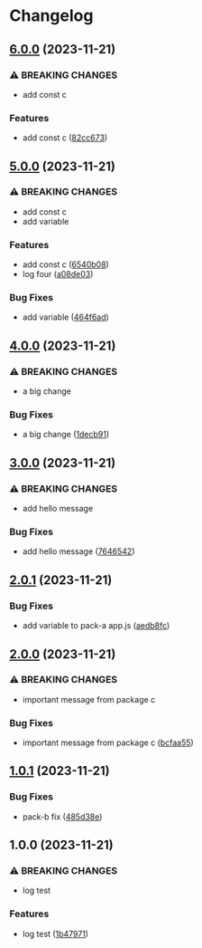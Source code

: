 # Changelog

## [6.0.0](https://github.com/it-harrison/repoman/compare/repoman-v5.0.0...repoman-v6.0.0) (2023-11-21)


### ⚠ BREAKING CHANGES

* add const c

### Features

* add const c ([82cc673](https://github.com/it-harrison/repoman/commit/82cc67373f280f2076f822f87ea40f26af0e67cc))

## [5.0.0](https://github.com/it-harrison/repoman/compare/repoman-v4.0.0...repoman-v5.0.0) (2023-11-21)


### ⚠ BREAKING CHANGES

* add const c
* add variable

### Features

* add const c ([6540b08](https://github.com/it-harrison/repoman/commit/6540b08c14ed723d3a3e5401187854fc0537768e))
* log four ([a08de03](https://github.com/it-harrison/repoman/commit/a08de03cb98bbe1fde55cd319489a79715de58a5))


### Bug Fixes

* add variable ([464f6ad](https://github.com/it-harrison/repoman/commit/464f6adc7958dc1eeb57c7fc9d75d6841eff8267))

## [4.0.0](https://github.com/it-harrison/repoman/compare/repoman-v3.0.0...repoman-v4.0.0) (2023-11-21)


### ⚠ BREAKING CHANGES

* a big change

### Bug Fixes

* a big change ([1decb91](https://github.com/it-harrison/repoman/commit/1decb91c541b1ed91af70c1f80fa3c25a7fb33da))

## [3.0.0](https://github.com/it-harrison/repoman/compare/repoman-v2.0.1...repoman-v3.0.0) (2023-11-21)


### ⚠ BREAKING CHANGES

* add hello message

### Bug Fixes

* add hello message ([7646542](https://github.com/it-harrison/repoman/commit/764654211d13157a4012f36707f7674ce507bfb5))

## [2.0.1](https://github.com/it-harrison/repoman/compare/repoman-v2.0.0...repoman-v2.0.1) (2023-11-21)


### Bug Fixes

* add variable to pack-a app.js ([aedb8fc](https://github.com/it-harrison/repoman/commit/aedb8fc4a6564981178bf876b9ddaf4a2a1e0b8f))

## [2.0.0](https://github.com/it-harrison/repoman/compare/repoman-v1.0.1...repoman-v2.0.0) (2023-11-21)


### ⚠ BREAKING CHANGES

* important message from package c

### Bug Fixes

* important message from package c ([bcfaa55](https://github.com/it-harrison/repoman/commit/bcfaa55329cdfec97cbf0991094c10bcf7e3b9d9))

## [1.0.1](https://github.com/it-harrison/repoman/compare/repoman-v1.0.0...repoman-v1.0.1) (2023-11-21)


### Bug Fixes

* pack-b fix ([485d38e](https://github.com/it-harrison/repoman/commit/485d38e79ea7df076a7e4cf8d092c4d97e690455))

## 1.0.0 (2023-11-21)


### ⚠ BREAKING CHANGES

* log test

### Features

* log test ([1b47971](https://github.com/it-harrison/repoman/commit/1b479713bda2198d6b79c5c19c541d86bef5eb66))
